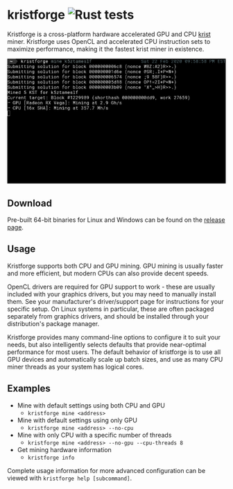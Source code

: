 # kristforge ![Rust tests](https://github.com/tmpim/kristforge/workflows/Rust%20tests/badge.svg)

Kristforge is a cross-platform hardware accelerated GPU and CPU [krist](https://krist.ceriat.net) miner. Kristforge uses
OpenCL and accelerated CPU instruction sets to maximize performance, making it the fastest krist miner in existence.

![Screenshot](.github/example.png)

## Download

Pre-built 64-bit binaries for Linux and Windows can be found on the
[release page](https://github.com/tmpim/kristforge/releases).

## Usage

Kristforge supports both CPU and GPU mining. GPU mining is usually faster and more efficient, but modern CPUs can also
provide decent speeds.

OpenCL drivers are required for GPU support to work - these are usually included with your
graphics drivers, but you may need to manually install them. See your manufacturer's driver/support page for
instructions for your specific setup. On Linux systems in particular, these are often packaged separately from graphics
drivers, and should be installed through your distribution's package manager.

Kristforge provides many command-line options to configure it to suit your needs, but also intelligently selects 
defaults that provide near-optimal performance for most users. The default behavior of kristforge is to use all GPU
devices and automatically scale up batch sizes, and use as many CPU miner threads as your system has logical cores.

## Examples 

- Mine with default settings using both CPU and GPU
    - `kristforge mine <address>`
- Mine with default settings using only GPU
    - `kristforge mine <address> --no-cpu`
- Mine with only CPU with a specific number of threads
    - `kristforge mine <address> --no-gpu --cpu-threads 8`
- Get mining hardware information
    - `kristforge info`

Complete usage information for more advanced configuration can be viewed with `kristforge help [subcommand]`.
